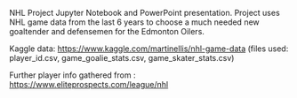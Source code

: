 NHL Project
Jupyter Notebook and PowerPoint presentation. Project uses NHL game data from the last 6 years to choose a much needed new goaltender and defensemen for the Edmonton Oilers.

Kaggle data: https://www.kaggle.com/martinellis/nhl-game-data (files used: player_id.csv, game_goalie_stats.csv, game_skater_stats.csv)

Further player info gathered from : https://www.eliteprospects.com/league/nhl
